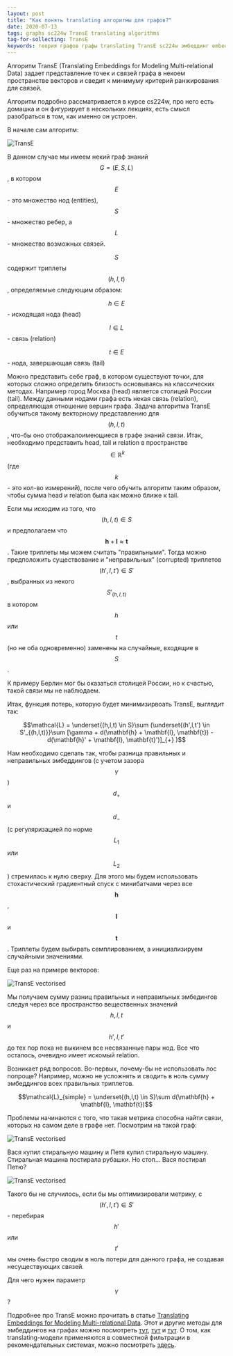 ```yaml
---
layout: post
title: "Как понять translating алгоритмы для графов?"
date: 2020-07-13
tags: graphs sc224w TransE translating algorithms
tag-for-sollecting: TransE
keywords: теория графов графы translating TransE sc224w эмбеддинг embedding
---
```


Алгоритм TransE (Translating Embeddings for Modeling Multi-relational Data) задает представление точек и связей графа в некоем пространстве векторов и сведит к минимуму критерий ранжирования для связей.

Алгоритм подробно рассматривается в курсе cs224w, про него есть домашка и он фигурирует в нескольких лекциях, есть смысл разобраться в том, как именно он устроен.

В начале сам алгоритм:

![TransE](../../../assets/img/130720-01.png)

В данном случае мы имеем некий граф знаний $$G = (E, S, L)$$, в котором $$E$$ - это множество нод (entities), $$S$$ - множество ребер, а $$L$$ - множество возможных связей.

$$S$$ содержит триплеты $$(h, l, t)$$, определяемые следующим образом:

$$h \in E$$ - исходящая нода (head)

$$l \in L$$ - связь (relation)

$$t \in E$$ - нода, завершающая связь (tail)

Можно представить себе граф, в котором существуют точки, для которых сложно определить близость основываясь на классических методах. Например город Москва (head) является столицей России (tail). Между данными нодами графа есть некая связь (relation), определяющая отношение вершин графа. Задача алгоритма TransE обучиться такому векторному представлению для $$(h, l, t)$$, что-бы оно отображалоимеющиеся в графе знаний связи. Итак, необходимо представить head, tail и relation в пространстве $$\in \mathbb{R}^k$$ (где $$k$$ - это кол-во измерений), после чего обучить алгоритм таким образом, чтобы сумма head и relation была как можно ближе к tail.

Если мы исходим из того, что $$(h, l, t) \in S$$ и предполагаем что $$\mathbf{h} + \mathbf{l} \approx \mathbf{t}$$. Такие триплеты мы можем считать "правильными". Тогда можно предположить существование и "неправильных" (corrupted) триплетов $$(h', l, t') \in S'$$, выбранных из некого $$S'_{(h, l, t)}$$в котором $$h$$ или $$t$$ (но не оба одновременно) заменены на случайные, входящие в $$S$$.

К примеру Берлин мог бы оказаться столицей России, но к счастью, такой связи мы не наблюдаем.

Итак, функция потерь, которую будет минимизирвоать TransE, выглядит так:

$$\mathcal{L} = \underset{(h,l,t) \in S}\sum (\underset{(h',l,t') \in S'_{(h,l,t)}}\sum [\gamma + d(\mathbf{h} + \mathbf{l}, \mathbf{t}) - d(\mathbf{h}' + \mathbf{l}, \mathbf{t}')]_{+} )$$

Нам необходимо сделать так, чтобы разница правильных и неправильных эмбеддингов (с учетом зазора $$\gamma$$) $$d_{+}$$ и $$d_{-}$$ (с регуляризацией по норме $$L_{1}$$ или $$L_{2}$$) стремилась к нулю сверху. Для этого мы будем использовать стохастический градиентный спуск с минибатчами через все $$\mathbf{h}$$, $$\mathbf{l}$$ и $$\mathbf{t}$$. Триплеты будем выбирать семплированием, а инициализируем случайными значениями.

Еще раз на примере векторов:

![TransE vectorised](../../../assets/img/130720-02.png)

Мы получаем сумму разниц правильных и неправильных эмбедингов следуя через все пространство вещественных значений $$h,l,t$$ и $$h',l,t'$$ до тех пор пока не выкинем все несвязанные пары нод. Все что осталось, очевидно имеет искомый relation.

Возникает ряд вопросов. Во-первых, почему-бы не использовать лос попроще? Например, можно не усложнять и сводить в ноль сумму эмбеддингов всех правильных триплетов.

$$\mathcal{L}_{simple} = \underset{(h,l,t) \in S}\sum d(\mathbf{h} + \mathbf{l}, \mathbf{t})$$

Проблемы начинаются с того, что такая метрика способна найти связи, которых на самом деле в графе нет. Посмотрим на такой граф:

![TransE vectorised](../../../assets/img/130720-03.png)

Вася купил стиральную машину и Петя купил стиральную машину. Стиральная машина постирала рубашки. Но стоп... Вася постирал Петю?

![TransE vectorised](../../../assets/img/130720-04.png)

Такого бы не случилось, если бы мы оптимизировали метрику, с $$(h', l, t') \in S'$$ - перебирая $$h'$$ или $$t'$$ мы очень быстро сводим в ноль потери для данного графа, не создавая несуществующих связей.

Для чего нужен параметр $$\gamma$$?

Подробнее про TransE можно прочитать в статье [Translating Embeddings for Modeling Multi-relational Data](https://papers.nips.cc/paper/5071-translating-embeddings-for-modeling-multi-relational-data.pdf). Этот и другие методы для эмбеддингов на графах можно посмотреть [тут](https://arxiv.org/pdf/1705.02801.pdf), [тут](https://arxiv.org/pdf/1709.07604.pdf) и [тут](https://arxiv.org/pdf/1703.08098.pdf). О том, как translating-модели применяются в совместной фильтрации в рекомендательных системах, можно посмотреть [здесь](https://arxiv.org/pdf/1909.03193.pdf).
